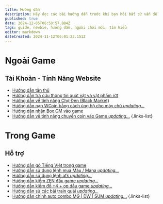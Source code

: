 ```yaml
---
title: Hướng dẫn
description: Hãy đọc các bài hướng dẫn trước khi bạn hỏi bất cứ vấn đề nào nhé!
published: true
date: 2024-12-05T06:50:57.884Z
tags: guide, newbie, hướng dẫn, người chơi mới, tìm hiểu
editor: markdown
dateCreated: 2024-11-12T06:01:23.151Z
---
```


# Ngoài Game

## Tài Khoản - Tính Năng Website
- [Hướng dẫn tân thủ](/vi/guide/newbie)
- [Hướng dẫn tra cứu thông tin quát vật và vật phẩm rớt](/vi/guide/how-to-research-monsters-items)
- [Hướng dẫn về tính năng Chợ Đen (Black Market)](/vi/guide/black-market)
- [Hướng dẫn nạp WCoin bằng cách ủng hộ cho máy chủ *updating...*](/vi/guide/how-to-donate)
- [Hướng dận nhận Box GM vào game](/vi/guide/box-gm)
- [Hướng dẫn về tính năng chuyển coin vào Game *updating...*](/vi/guide/trainsfer-coin-to-game)
{.links-list}

# Trong Game
## Hỗ trợ
- [Hướng dẫn gõ Tiếng Việt trong game](/vi/guide/go-tieng-viet)
- [Hướng dẫn sử dụng lệnh mua Máu / Mana *updating...*](/vi/guide/how-to-use-auto-buy-potion)
- [Hướng dẫn sử dụng lệnh afk *updating...*](/vi/guide/how-to-use-afk)
- [Hướng dẫn kiếm ZEN đầu game *updating...*](/vi/guide/how-to-farm-zen-early-game)
- [Hướng dẫn kiếm đồ +4 + op dầu game *updating...*](/vi/guide/how-to-find-item-4-op)
- [Hướng dẫn sử các bãi train quái *updating...*](/vi/guide/how-to-find-spot-to-train)
- [Hướng dẫn chỉnh auto combo MG | DW | SUM *updating...*](/vi/guide/how-to-setting-auto-combo)
{.links-list}
